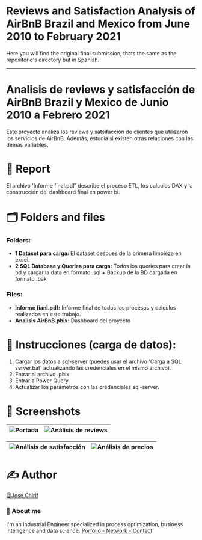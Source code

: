 # Reviews and Satisfaction Analysis of AirBnB Brazil and Mexico from June 2010 to February 2021

Here you will find the original final submission, thats the same as the repositorie's directory but in Spanish.


------

# Analisis de reviews y satisfacción de AirBnB Brazil y Mexico de Junio 2010 a Febrero 2021

Este proyecto analiza los reviews y satsifacción de clientes que utilizarón los servicios de AirBnB. Además, estudia si existen otras relaciones con las demás variables.

# 🧾 Report

El archivo 'Informe final.pdf' describe el proceso ETL, los calculos DAX y la construcción del dashboard final en power bi.


# 🗂️ Folders and files

### Folders:
- **1 Dataset para carga:** El dataset despues de la primera limpieza en excel.
- **2 SQL Database y Queries para carga:** Todos los queries para crear la bd y cargar la data en formato .sql + Backup de la BD cargada en formato .bak

### Files:
- **Informe fianl.pdf:** Informe final de todos los procesos y calculos realizados en este trabajo.
- **Analisis AirBnB.pbix:** Dashboard del proyecto

# 📑 Instrucciones (carga de datos):

1. Cargar los datos a sql-server (puedes usar el archivo 'Carga a SQL server.bat' actualizando las credenciales en el mismo archivo).
2. Entrar al archivo .pbix
3. Entrar a Power Query
4. Actualizar los parámetros con las crédenciales sql-server.



# 📱 Screenshots
|  ![Portada](https://github.com/user-attachments/assets/e5204eb6-f2cb-48ae-9532-b5465e4de47f)  |  ![Análisis de reviews](https://github.com/user-attachments/assets/c7664d24-984c-417e-872b-3df84397a006)  |
|:----:|:----:|

|  ![Análisis de satisfacción](https://github.com/user-attachments/assets/2cdbd9a1-26b1-415f-afe5-aee05cfaf4d2)   |   ![Análisis de precios](https://github.com/user-attachments/assets/33400537-2779-4d35-8e27-5b6175656e3d)   |
|:----:|:----:|

# ✍️ Author
[@Jose Chirif](https://github.com/JoseChirif)

### 🚀 About me
I'm an Industrial Engineer specialized in process optimization, business intelligence and data science.
[Porfolio - Network - Contact](https://linktr.ee/jchirif)